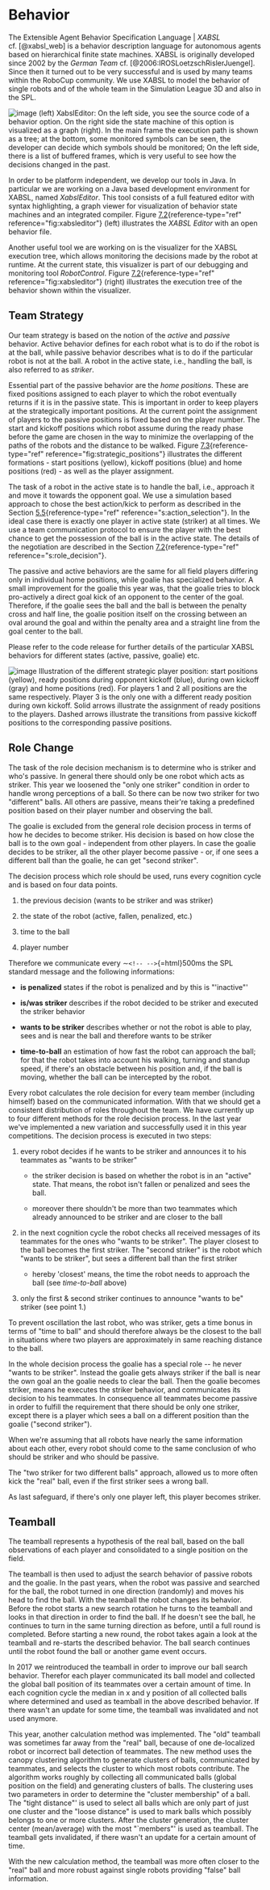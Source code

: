 # Behavior

The Extensible Agent Behavior Specification Language \| *XABSL*
cf. [@xabsl_web] is a behavior description language for autonomous
agents based on hierarchical finite state machines. XABSL is originally
developed since 2002 by the *German Team*
cf. [@2006:IROSLoetzschRislerJuengel]. Since then it turned out to be
very successful and is used by many teams within the RoboCup community.
We use XABSL to model the behavior of single robots and of the whole
team in the Simulation League 3D and also in the SPL.

![image](img/xabsl_editor.png)
(left) XabslEditor: On the left side, you see the source code of a
behavior option. On the right side the state machine of this option is
visualized as a graph (right). In the main frame the execution path is
shown as a tree; at the bottom, some monitored symbols can be seen, the
developer can decide which symbols should be monitored; On the left
side, there is a list of buffered frames, which is very useful to see
how the decisions changed in the
past.


In order to be platform independent, we develop our tools in Java. In
particular we are working on a Java based development environment for
XABSL, named *XabslEditor*. This tool consists of a full featured editor
with syntax highlighting, a graph viewer for visualization of behavior
state machines and an integrated compiler.
Figure [7.2](#fig:xabsleditor){reference-type="ref"
reference="fig:xabsleditor"} (left) illustrates the *XABSL Editor* with
an open behavior file.

Another useful tool we are working on is the visualizer for the XABSL
execution tree, which allows monitoring the decisions made by the robot
at runtime. At the current state, this visualizer is part of our
debugging and monitoring tool *RobotControl*.
Figure [7.2](#fig:xabsleditor){reference-type="ref"
reference="fig:xabsleditor"} (right) illustrates the execution tree of
the behavior shown within the visualizer.

## Team Strategy

Our team strategy is based on the notion of the *active* and *passive*
behavior. Active behavior defines for each robot what is to do if the
robot is at the ball, while passive behavior describes what is to do if
the particular robot is not at the ball. A robot in the active state,
i.e., handling the ball, is also referred to as *striker*.

Essential part of the passive behavior are the *home positions*. These
are fixed positions assigned to each player to which the robot
eventually returns if it is in the passive state. This is important in
order to keep players at the strategically important positions. At the
current point the assignment of players to the passive positions is
fixed based on the player number. The start and kickoff positions which
robot assume during the ready phase before the game are chosen in the
way to minimize the overlapping of the paths of the robots and the
distance to be walked.
Figure [7.3](#fig:strategic_positions){reference-type="ref"
reference="fig:strategic_positions"} illustrates the different
formations - start positions (yellow), kickoff positions (blue) and home
positions (red) - as well as the player assignment.

The task of a robot in the active state is to handle the ball, i.e.,
approach it and move it towards the opponent goal. We use a simulation
based approach to chose the best action/kick to perform as described in
the Section [5.5](#s:action_selection){reference-type="ref"
reference="s:action_selection"}. In the ideal case there is exactly one
player in active state (striker) at all times. We use a team
communication protocol to ensure the player with the best chance to get
the possession of the ball is in the active state. The details of the
negotiation are described in the
Section [7.2](#s:role_decision){reference-type="ref"
reference="s:role_decision"}.

The passive and active behaviors are the same for all field players
differing only in individual home positions, while goalie has
specialized behavior. A small improvement for the goalie this year was,
that the goalie tries to block pro-actively a direct goal kick of an
opponent to the center of the goal. Therefore, if the goalie sees the
ball and the ball is between the penalty cross and half line, the goalie
position itself on the crossing between an oval around the goal and
within the penalty area and a straight line from the goal center to the
ball.

Please refer to the code release for further details of the particular
XABSL behaviors for different states (active, passive, goalie) etc.

![image](img/strategic_positions.png)
Illustration of the different strategic player position: start
positions (yellow), ready positions during opponent kickoff (blue),
during own kickoff (gray) and home positions (red). For players 1 and 2
all positions are the same respectively. Player 3 is the only one with a
different ready position during own kickoff. Solid arrows illustrate the
assignment of ready positions to the players. Dashed arrows illustrate
the transitions from passive kickoff positions to the corresponding
passive positions.
## Role Change

The task of the role decision mechanism is to determine who is striker
and who's passive. In general there should only be one robot which acts
as striker. This year we loosened the "only one striker" condition in
order to handle wrong perceptions of a ball. So there can be now two
striker for two "different" balls. All others are passive, means
their're taking a predefined position based on their player number and
observing the ball.

The goalie is excluded from the general role decision process in terms
of how he decides to become striker. His decision is based on how close
the ball is to the own goal - independent from other players. In case
the goalie decides to be striker, all the other player become passive -
or, if one sees a different ball than the goalie, he can get "second
striker".

The decision process which role should be used, runs every cognition
cycle and is based on four data points.

1.  the previous decision (wants to be striker and was striker)

2.  the state of the robot (active, fallen, penalized, etc.)

3.  time to the ball

4.  player number

Therefore we communicate every $\sim$`<!-- -->`{=html}500ms the SPL
standard message and the following informations:

-   **is penalized**
    states if the robot is penalized and by this is \"'inactive\"'

-   **is/was striker**
    describes if the robot decided to be striker and executed the
    striker behavior

-   **wants to be striker**
    describes whether or not the robot is able to play, sees and is near
    the ball and therefore wants to be striker

-   **time-to-ball**
    an estimation of how fast the robot can approach the ball; for that
    the robot takes into account his walking, turning and standup speed,
    if there's an obstacle between his position and, if the ball is
    moving, whether the ball can be intercepted by the robot.

Every robot calculates the role decision for every team member
(including himself) based on the communicated information. With that we
should get a consistent distribution of roles throughout the team. We
have currently up to four different methods for the role decision
process. In the last year we've implemented a new variation and
successfully used it in this year competitions.
The decision process is executed in two steps:

1.  every robot decides if he wants to be striker and announces it to
    his teammates as "wants to be striker"

    -   the striker decision is based on whether the robot is in an
        "active" state. That means, the robot isn't fallen or
        penalized and sees the ball.

    -   moreover there shouldn't be more than two teammates which
        already announced to be striker and are closer to the ball

2.  in the next cognition cycle the robot checks all received messages
    of its teammates for the ones who "wants to be striker". The
    player closest to the ball becomes the first striker. The "second
    striker" is the robot which "wants to be striker", but sees a
    different ball than the first striker

    -   hereby 'closest' means, the time the robot needs to approach the
        ball (see *time-to-ball* above)

3.  only the first & second striker continues to announce "wants to
    be" striker (see point 1.)

To prevent oscillation the last robot, who was striker, gets a time
bonus in terms of "time to ball" and should therefore always be the
closest to the ball in situations where two players are approximately in
same reaching distance to the ball.

In the whole decision process the goalie has a special role -- he never
"wants to be striker". Instead the goalie gets always striker if the
ball is near the own goal an the goalie needs to clear the ball. Then
the goalie becomes striker, means he executes the striker behavior, and
communicates its decision to his teammates. In consequence all teammates
become passive in order to fulfill the requirement that there should be
only one striker, except there is a player which sees a ball on a
different position than the goalie ("second striker").

When we're assuming that all robots have nearly the same information
about each other, every robot should come to the same conclusion of who
should be striker and who should be passive.

The "two striker for two different balls" approach, allowed us to more
often kick the "real" ball, even if the first striker sees a wrong ball.

As last safeguard, if there's only one player left, this player becomes
striker.

## Teamball
The teamball represents a hypothesis of the real ball, based on the ball observations of each player and consolidated to a single position on the field.

The teamball is then used to adjust the search behavior of passive robots and the goalie. In the past years, when the robot was passive and searched for the ball, the robot turned in one direction (randomly) and moves his head to find the ball. With the teamball the robot changes its behavior. Before the robot starts a new search rotation he turns to the teamball and looks in that direction in order to find the ball. If he doesn't see the ball, he continues to turn in the same turning direction as before, until a full round is completed. Before starting a new round, the robot takes again a look at the teamball and re-starts the described behavior. The ball search continues until the robot found the ball or another game event occurs.

In 2017 we reintroduced the teamball in order to improve our ball search behavior. Therefor each player communicated its ball model and collected the global ball position of its teammates over a certain amount of time. In each cognition cycle the median in x and y position of all collected balls where determined and used as teamball in the above described behavior. If there wasn't an update for some time, the teamball was invalidated and not used anymore.

This year, another calculation method was implemented. The "old" teamball was sometimes far away from the "real" ball, because of one de-localized robot or incorrect ball detection of teammates. The new method uses the canopy clustering algorithm to generate clusters of balls, communicated by teammates, and selects the cluster to which most robots contribute. The algorithm works roughly by collecting all communicated balls (global position on the field) and generating clusters of balls. The clustering uses two parameters in order to determine the "cluster membership" of a ball. The "tight distance"' is used to select all balls which are only part of just one cluster and the "loose distance" is used to mark balls which possibly belongs to one or more clusters. After the cluster generation, the cluster center (mean/average) with the most "`members"' is used as teamball. The teamball gets invalidated, if there wasn't an update for a certain amount of time.

With the new calculation method, the teamball was more often closer to the "real" ball and more robust against single robots providing "false" ball information.

